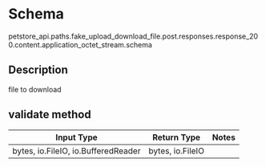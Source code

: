 # Schema
petstore_api.paths.fake_upload_download_file.post.responses.response_200.content.application_octet_stream.schema

## Description
file to download

## validate method
Input Type | Return Type | Notes
------------ | ------------- | -------------
bytes, io.FileIO, io.BufferedReader | bytes, io.FileIO |
